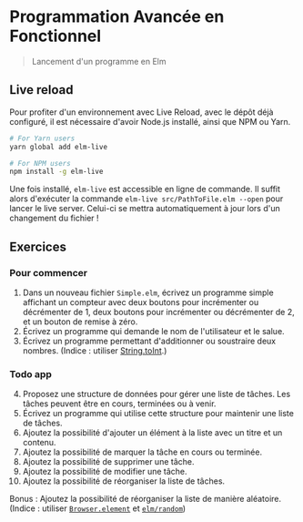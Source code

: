# Programmation Avancée en Fonctionnel

> Lancement d'un programme en Elm

## Live reload

Pour profiter d'un environnement avec Live Reload, avec le dépôt déjà configuré,
il est nécessaire d'avoir Node.js installé, ainsi que NPM ou Yarn.

```bash
# For Yarn users
yarn global add elm-live
```

```bash
# For NPM users
npm install -g elm-live
```

Une fois installé, `elm-live` est accessible en ligne de commande. Il suffit alors
d'exécuter la commande `elm-live src/PathToFile.elm --open` pour lancer le live server.
Celui-ci se mettra automatiquement à jour lors d'un changement du fichier !

## Exercices

### Pour commencer

1. Dans un nouveau fichier `Simple.elm`, écrivez un programme simple affichant un
compteur avec deux boutons pour incrémenter ou décrémenter de 1, deux boutons
pour incrémenter ou décrémenter de 2, et un bouton de remise à zéro.
2. Écrivez un programme qui demande le nom de l'utilisateur et le salue.
3. Écrivez un programme permettant d'additionner ou soustraire deux nombres. (Indice : utiliser [String.toInt](https://package.elm-lang.org/packages/elm/core/latest/String#toInt).)

### Todo app

4. Proposez une structure de données pour gérer une liste de tâches. Les
tâches peuvent être en cours, terminées ou à venir.
5. Écrivez un programme qui utilise cette structure pour maintenir une liste de
tâches.
6. Ajoutez la possibilité d'ajouter un élément à la liste avec un titre et un
contenu.
7. Ajoutez la possibilité de marquer la tâche en cours ou terminée.
8. Ajoutez la possibilité de supprimer une tâche.
9. Ajoutez la possibilité de modifier une tâche.
10. Ajoutez la possibilité de réorganiser la liste de tâches.

Bonus : Ajoutez la possibilité de réorganiser la liste de manière aléatoire. (Indice : utiliser [`Browser.element`](https://package.elm-lang.org/packages/elm/browser/latest/Browser#element) et [`elm/random`](https://package.elm-lang.org/packages/elm/random/latest/))
